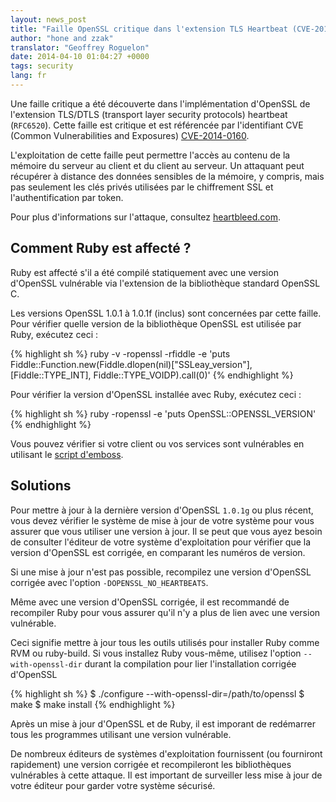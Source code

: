 ```yaml
---
layout: news_post
title: "Faille OpenSSL critique dans l'extension TLS Heartbeat (CVE-2014-0160)"
author: "hone and zzak"
translator: "Geoffrey Roguelon"
date: 2014-04-10 01:04:27 +0000
tags: security
lang: fr
---
```


Une faille critique a été découverte dans l'implémentation d'OpenSSL de
l'extension TLS/DTLS (transport layer security protocols) heartbeat (`RFC6520`).
Cette faille est critique et est référencée par l'identifiant CVE (Common Vulnerabilities and Exposures)
[CVE-2014-0160](https://web.nvd.nist.gov/view/vuln/detail?vulnId=CVE-2014-0160).

L'exploitation de cette faille peut permettre l'accès au contenu de la mémoire
du serveur au client et du client au serveur. Un attaquant peut récupérer à
distance des données sensibles de la mémoire, y compris, mais pas seulement les
clés privés utilisées par le chiffrement SSL et l'authentification par token.

Pour plus d'informations sur l'attaque, consultez [heartbleed.com](http://heartbleed.com).

## Comment Ruby est affecté ?

Ruby est affecté s'il a été compilé statiquement avec une version d'OpenSSL
vulnérable via l'extension de la bibliothèque standard OpenSSL C.

Les versions OpenSSL 1.0.1 à 1.0.1f (inclus) sont concernées par cette faille.
Pour vérifier quelle version de la bibliothèque OpenSSL est utilisée par Ruby,
exécutez ceci :

{% highlight sh %}
ruby -v -ropenssl -rfiddle -e 'puts Fiddle::Function.new(Fiddle.dlopen(nil)["SSLeay_version"], [Fiddle::TYPE_INT], Fiddle::TYPE_VOIDP).call(0)'
{% endhighlight %}

Pour vérifier la version d'OpenSSL installée avec Ruby, exécutez ceci :

{% highlight sh %}
ruby -ropenssl -e 'puts OpenSSL::OPENSSL_VERSION'
{% endhighlight %}

Vous pouvez vérifier si votre client ou vos services sont vulnérables en
utilisant le [script d'emboss](https://github.com/emboss/heartbeat).

## Solutions

Pour mettre à jour à la dernière version d'OpenSSL `1.0.1g` ou plus récent, vous
devez vérifier le système de mise à jour de votre système pour vous assurer que
vous utiliser une version à jour. Il se peut que vous ayez besoin de consulter
l'éditeur de votre système d'exploitation pour vérifier que la version d'OpenSSL
 est corrigée, en comparant les numéros de version.

Si une mise à jour n'est pas possible, recompilez une version d'OpenSSL corrigée
avec l'option `-DOPENSSL_NO_HEARTBEATS`.

Même avec une version d'OpenSSL corrigée, il est recommandé de recompiler Ruby
pour vous assurer qu'il n'y a plus de lien avec une version vulnérable.

Ceci signifie mettre à jour tous les outils utilisés pour installer Ruby comme
RVM ou ruby-build.
Si vous installez Ruby vous-même, utilisez l'option `--with-openssl-dir` durant
la compilation pour lier l'installation corrigée d'OpenSSL

{% highlight sh %}
$ ./configure --with-openssl-dir=/path/to/openssl
$ make
$ make install
{% endhighlight %}

Après un mise à jour d'OpenSSL et de Ruby, il est imporant de redémarrer tous
les programmes utilisant une version vulnérable.

De nombreux éditeurs de systèmes d'exploitation fournissent (ou fourniront rapidement)
une version corrigée et recompileront les bibliothèques vulnérables à cette
attaque. Il est important de surveiller less mise à jour de votre éditeur pour
garder votre système sécurisé.
